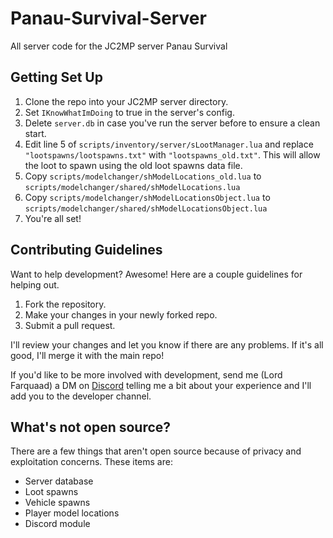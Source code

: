 # Panau-Survival-Server
All server code for the JC2MP server Panau Survival

## Getting Set Up
1. Clone the repo into your JC2MP server directory.
2. Set `IKnowWhatImDoing` to true in the server's config.
3. Delete `server.db` in case you've run the server before to ensure a clean start.
4. Edit line 5 of `scripts/inventory/server/sLootManager.lua` and replace `"lootspawns/lootspawns.txt"` with `"lootspawns_old.txt"`. This will allow the loot to spawn using the old loot spawns data file.
5. Copy `scripts/modelchanger/shModelLocations_old.lua` to `scripts/modelchanger/shared/shModelLocations.lua`
5. Copy `scripts/modelchanger/shModelLocationsObject.lua` to `scripts/modelchanger/shared/shModelLocationsObject.lua`
5. You're all set!

## Contributing Guidelines
Want to help development? Awesome! Here are a couple guidelines for helping out.

1. Fork the repository.
2. Make your changes in your newly forked repo.
3. Submit a pull request.

I'll review your changes and let you know if there are any problems. If it's all good, I'll merge it with the main repo!

If you'd like to be more involved with development, send me (Lord Farquaad) a DM on [Discord](https://discord.gg/DWGfX3b) telling me a bit about your experience and I'll add you to the developer channel.

## What's not open source?
There are a few things that aren't open source because of privacy and exploitation concerns. These items are:
 - Server database
 - Loot spawns
 - Vehicle spawns
 - Player model locations
 - Discord module

